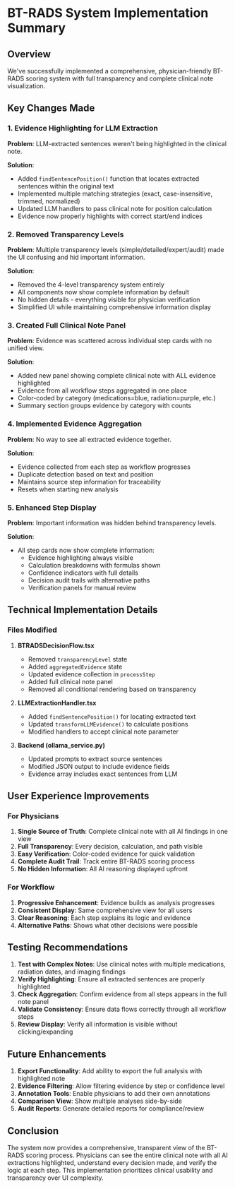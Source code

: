 # BT-RADS System Implementation Summary

## Overview

We've successfully implemented a comprehensive, physician-friendly BT-RADS scoring system with full transparency and complete clinical note visualization.

## Key Changes Made

### 1. Evidence Highlighting for LLM Extraction
**Problem**: LLM-extracted sentences weren't being highlighted in the clinical note.

**Solution**: 
- Added `findSentencePosition()` function that locates extracted sentences within the original text
- Implemented multiple matching strategies (exact, case-insensitive, trimmed, normalized)
- Updated LLM handlers to pass clinical note for position calculation
- Evidence now properly highlights with correct start/end indices

### 2. Removed Transparency Levels
**Problem**: Multiple transparency levels (simple/detailed/expert/audit) made the UI confusing and hid important information.

**Solution**:
- Removed the 4-level transparency system entirely
- All components now show complete information by default
- No hidden details - everything visible for physician verification
- Simplified UI while maintaining comprehensive information display

### 3. Created Full Clinical Note Panel
**Problem**: Evidence was scattered across individual step cards with no unified view.

**Solution**:
- Added new panel showing complete clinical note with ALL evidence highlighted
- Evidence from all workflow steps aggregated in one place
- Color-coded by category (medications=blue, radiation=purple, etc.)
- Summary section groups evidence by category with counts

### 4. Implemented Evidence Aggregation
**Problem**: No way to see all extracted evidence together.

**Solution**:
- Evidence collected from each step as workflow progresses
- Duplicate detection based on text and position
- Maintains source step information for traceability
- Resets when starting new analysis

### 5. Enhanced Step Display
**Problem**: Important information was hidden behind transparency levels.

**Solution**:
- All step cards now show complete information:
  - Evidence highlighting always visible
  - Calculation breakdowns with formulas shown
  - Confidence indicators with full details
  - Decision audit trails with alternative paths
  - Verification panels for manual review

## Technical Implementation Details

### Files Modified

1. **BTRADSDecisionFlow.tsx**
   - Removed `transparencyLevel` state
   - Added `aggregatedEvidence` state
   - Updated evidence collection in `processStep`
   - Added full clinical note panel
   - Removed all conditional rendering based on transparency

2. **LLMExtractionHandler.tsx**
   - Added `findSentencePosition()` for locating extracted text
   - Updated `transformLLMEvidence()` to calculate positions
   - Modified handlers to accept clinical note parameter

3. **Backend (ollama_service.py)**
   - Updated prompts to extract source sentences
   - Modified JSON output to include evidence fields
   - Evidence array includes exact sentences from LLM

## User Experience Improvements

### For Physicians
1. **Single Source of Truth**: Complete clinical note with all AI findings in one view
2. **Full Transparency**: Every decision, calculation, and path visible
3. **Easy Verification**: Color-coded evidence for quick validation
4. **Complete Audit Trail**: Track entire BT-RADS scoring process
5. **No Hidden Information**: All AI reasoning displayed upfront

### For Workflow
1. **Progressive Enhancement**: Evidence builds as analysis progresses
2. **Consistent Display**: Same comprehensive view for all users
3. **Clear Reasoning**: Each step explains its logic and evidence
4. **Alternative Paths**: Shows what other decisions were possible

## Testing Recommendations

1. **Test with Complex Notes**: Use clinical notes with multiple medications, radiation dates, and imaging findings
2. **Verify Highlighting**: Ensure all extracted sentences are properly highlighted
3. **Check Aggregation**: Confirm evidence from all steps appears in the full note panel
4. **Validate Consistency**: Ensure data flows correctly through all workflow steps
5. **Review Display**: Verify all information is visible without clicking/expanding

## Future Enhancements

1. **Export Functionality**: Add ability to export the full analysis with highlighted note
2. **Evidence Filtering**: Allow filtering evidence by step or confidence level
3. **Annotation Tools**: Enable physicians to add their own annotations
4. **Comparison View**: Show multiple analyses side-by-side
5. **Audit Reports**: Generate detailed reports for compliance/review

## Conclusion

The system now provides a comprehensive, transparent view of the BT-RADS scoring process. Physicians can see the entire clinical note with all AI extractions highlighted, understand every decision made, and verify the logic at each step. This implementation prioritizes clinical usability and transparency over UI complexity.